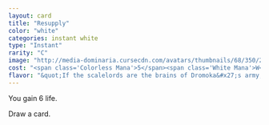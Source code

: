 ```yaml
---
layout: card
title: "Resupply"
color: "white"
categories: instant white
type: "Instant"
rarity: "C"
image: "http://media-dominaria.cursecdn.com/avatars/thumbnails/68/350/200/283/635618437310344703.png"
cost: "<span class='Colorless Mana'>5</span><span class='White Mana'>W</span>"
flavor: "&quot;If the scalelords are the brains of Dromoka&#x27;s army, the supply caravans are its beating heart.&quot;"
---
```


You gain 6 life.

Draw a card.
